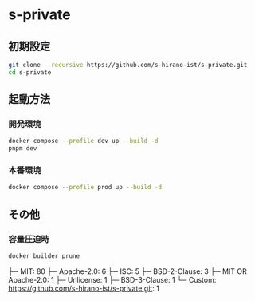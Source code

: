 # s-private

## 初期設定

```bash
git clone --recursive https://github.com/s-hirano-ist/s-private.git
cd s-private
```

## 起動方法

### 開発環境

```bash
docker compose --profile dev up --build -d
pnpm dev
```

### 本番環境

```bash
docker compose --profile prod up --build -d
```

## その他

### 容量圧迫時

```bash
docker builder prune
```

├─ MIT: 80
├─ Apache-2.0: 6
├─ ISC: 5
├─ BSD-2-Clause: 3
├─ MIT OR Apache-2.0: 1
├─ Unlicense: 1
├─ BSD-3-Clause: 1
└─ Custom: https://github.com/s-hirano-ist/s-private.git: 1
